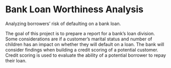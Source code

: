 # Bank Loan Worthiness Analysis


Analyzing borrowers’ risk of defaulting on a bank loan.

The goal of this project is to prepare a report for a bank’s loan division. Some considerations are if a customer’s marital status and number of children has an impact on whether they will default on a loan. The bank will consider findings when building a credit scoring of a potential customer. Credit scoring is used to evaluate the ability of a potential borrower to repay their loan.  
